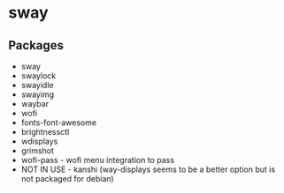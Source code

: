 # sway

## Packages

- sway
- swaylock
- swayidle
- swayimg
- waybar
- wofi
- fonts-font-awesome
- brightnessctl
- wdisplays
- grimshot
- wofi-pass - wofi menu integration to pass
- NOT IN USE - kanshi (way-displays seems to be a better option but is not packaged for debian)
